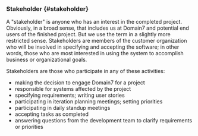 ### Stakeholder {#stakeholder}

A "stakeholder" is anyone who has an interest in the completed project.
Obviously, in a broad sense, that includes us at Domain7 and potential end users of the finished project.
But we use the term in a slightly more restricted sense.
Stakeholders are members of the customer organization who will be involved in specifying and accepting the software;
in other words, those who are most interested in using the system to accomplish business or organizational goals.

Stakeholders are those who participate in any of these activities:

* making the decision to engage Domain7 for a project
* responsible for systems affected by the project
* specifying requirements; writing user stories
* participating in iteration planning meetings; setting priorities
* participating in daily standup meetings
* accepting tasks as completed
* answering questions from the development team to clarify requirements or priorities
